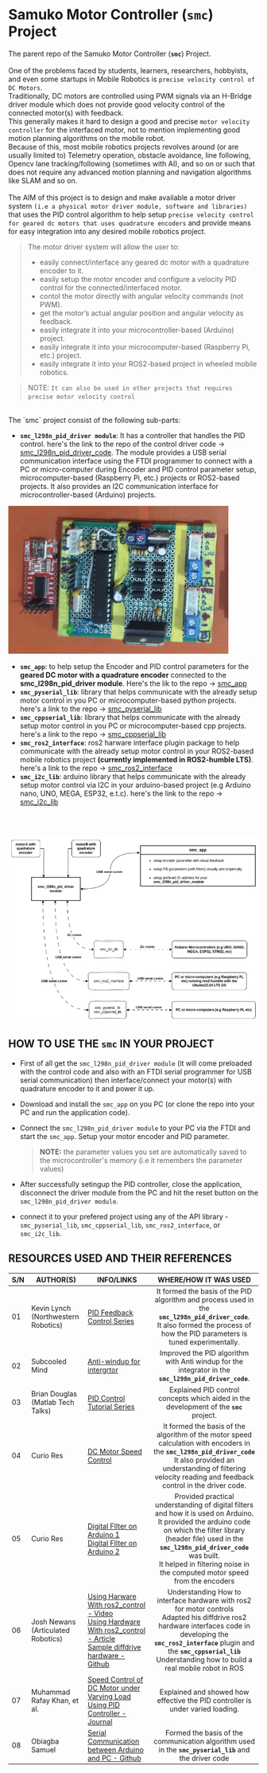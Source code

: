 # Samuko Motor Controller (**`smc`**) Project
The parent repo of the Samuko Motor Controller (**`smc`**) Project.
<br/>
<br/>
One of the problems faced by students, learners, researchers, hobbyists, and even some startups in Mobile Robotics is `precise velocity control of DC Motors`. 
<br/>
Traditionally, DC motors are controlled using PWM signals via an H-Bridge driver module which does not provide good velocity control of the connected motor(s) with feedback.
<br/>
This generally makes it hard to design a good and precise `motor velocity controller` for the interfaced motor, not to mention implementing good motion planning algorithms on the mobile robot. 
<br/>
Because of this, most mobile robotics projects revolves around (or are usually limited to) Telemetry operation, obstacle avoidance, line following, Opencv lane tracking/following (sometimes with AI), and so on or such that does not require any advanced motion planning and navigation algorithms like SLAM and so on.
<br/>
<br/>
The AIM of this project is to design and make available a motor driver system `(i.e a physical motor driver module, software and libraries)` that uses the PID control algorithm to help setup `precise velocity control for geared dc motors that uses quadrature encoders` and provide means for easy integration into any desired mobile robotics project.

>The motor driver system will allow the user to:
> - easily connect/interface any geared dc motor with a quadrature encoder to it.
> - easily setup the motor encoder and configure a velocity PID control for the connected/interfaced motor.
> - contol the motor directly with angular velocity commands (not PWM).
> - get the motor’s actual angular position and angular velocity as feedback.
> - easily integrate it into your microcontroller-based (Arduino) project.
> - easily integrate it into your microcomputer-based (Raspberry Pi, etc.) project.
> - easily integrate it into your ROS2-based project in wheeled mobile robotics.

> NOTE: `It can also be used in other projects that requires precise motor velocity control`

<br/>
The `smc` project consist of the following sub-parts:

- **`smc_l298n_pid_driver module`**: It has a controller that handles the PID control. here's the link to the repo of the control driver code -> [smc_l298n_pid_driver_code](https://github.com/samuko-things-company/smc_l298n_pid_driver_code). The module provides a USB serial communication interface using the FTDI programmer to connect with a PC or micro-computer during Encoder and PID control parameter setup, microcomputer-based (Raspberry Pi, etc.) projects or ROS2-based projects. It also provides an I2C communication interface for microcontroller-based (Arduino) projects.

![smc_img](./docs/smc_img2.jpeg)

- **`smc_app`**: to help setup the Encoder and PID control parameters for the **geared DC motor with a quadrature encoder** connected to the **smc_l298n_pid_driver module**. Here's the lik to the repo -> [smc_app](https://github.com/samuko-things-company/smc_app)
- **`smc_pyserial_lib`**: library that helps communicate with the already setup motor control in you PC or microcomputer-based python projects. here's a link to the repo -> [smc_pyserial_lib](https://github.com/samuko-things-company/smc_pyserial_lib) 
- **`smc_cppserial_lib`**: library that helps communicate with the already setup motor control in you PC or microcomputer-based cpp projects. here's a link to the repo -> [smc_cppserial_lib](https://github.com/samuko-things-company/smc_cppserial_lib) 
- **`smc_ros2_interface`**: ros2 harware interface plugin package to help communicate with the already setup motor control in your ROS2-based mobile robotics project **(currently implemented in ROS2-humble LTS)**. here's a link to the repo -> [smc_ros2_interface](https://github.com/samuko-things-company/smc_ros2_interface) 
- **`smc_i2c_lib`**: arduino library that helps communicate with the already setup motor control via I2C in your arduino-based project (e.g Arduino nano, UNO, MEGA, ESP32, e.t.c). here's the link to the repo -> [smc_i2c_lib](https://github.com/samuko-things-company/smc_i2c_lib) 
<br/>
<br/>

![smc sub part](./docs/samuko_motor_controller_diagram1.drawio%20(1).png)

## HOW TO USE THE **`smc`** IN YOUR PROJECT
- First of all get the `smc_l298n_pid_driver module` (it will come preloaded with the control code and also with an FTDI serial programmer for USB serial communication) then interface/connect your motor(s) with quadrature encoder to it and power it up.

- Download and install the `smc_app` on you PC (or clone the repo into your PC and run the application code). 

- Connect the `smc_l298n_pid_driver module` to your PC via the FTDI and start the `smc_app`. Setup your motor encoder and PID parameter.
  > **NOTE:** the parameter values you set are automatically saved to the microcontroller's memory (i.e it remembers the parameter values)

- After successfully setingup the PID controller, close the application, disconnect the driver module from the PC and hit the reset button on the `smc_l298n_pid_driver module`.

- connect it to your prefered project using any of the API library - `smc_pyserial_lib`, `smc_cppserial_lib`, `smc_ros2_interface`, or `smc_i2c_lib`.

## RESOURCES USED AND THEIR REFERENCES

|S/N|AUTHOR(S)|INFO/LINKS|WHERE/HOW IT WAS USED|
|--|--|--|:--:|
|01|Kevin Lynch</br>(Northwestern Robotics)|[PID Feedback Control Series](https://www.youtube.com/playlist?list=PLggLP4f-rq02ecj0q0VB9jEbfua8lOc_E)|It formed the basis of the PID algorithm and process used in the **`smc_l298n_pid_driver_code`**. </br>It also formed the process of how the PID parameters is tuned experimentally.|
|02|Subcooled Mind|[Anti-windup for intergrtor](https://www.youtube.com/watch?v=UMit8mVCJ_I&list=PLhfTXXGugELP3ZbLftFk_5UjMq5sIsR15&index=11)|Improved the PID algorithm with Anti windup for the integrator in the **`smc_l298n_pid_driver_code`**.|
|03|Brian Douglas</br>(Matlab Tech Talks)|[PID Control Tutorial Series](https://www.youtube.com/playlist?list=PLn8PRpmsu08pQBgjxYFXSsODEF3Jqmm-y)|Explained PID control concepts which aided in the development of the **`smc`** project.|
|04|Curio Res|[DC Motor Speed Control](https://www.youtube.com/watch?v=HRaZLCBFVDE&list=PLhfTXXGugELP3ZbLftFk_5UjMq5sIsR15&index=15)|It formed the basis of the algorithm of the motor speed calculation with encoders in the **`smc_l298n_pid_driver_code`**</br>It also provided an understanding of filtering velocity reading and feedback control in the driver code.|
|05|Curio Res|[Digital FIlter on Arduino 1](https://www.youtube.com/watch?v=HJ-C4Incgpw&list=PLhfTXXGugELP3ZbLftFk_5UjMq5sIsR15&index=12&pp=gAQBiAQB)</br>[Digital FIlter on Arduino 2](https://www.youtube.com/watch?v=eM4VHtettGg&list=PLhfTXXGugELP3ZbLftFk_5UjMq5sIsR15&index=13&pp=gAQBiAQB)|Provided practical understanding of digital filters and how it is used on Arduino.</br>It provided the arduino code on which the filter library (header file) used in the **`smc_l298n_pid_driver_code`** was built.</br>It helped in filtering noise in the computed motor speed from the encoders|
|06|Josh Newans</br>(Articulated Robotics)|[Using Harware With ros2_control - Video](https://www.youtube.com/watch?v=J02jEKawE5U&list=PLunhqkrRNRhYAffV8JDiFOatQXuU-NnxT&index=21&pp=iAQB)</br>[Using Hardware With ros2_control - Article](https://articulatedrobotics.xyz/mobile-robot-13-ros2-control-real/)</br>[Sample diffdrive hardware - Github](https://github.com/joshnewans/diffdrive_arduino)|Understanding How to interface hardware with ros2 for motor controls</br>Adapted his diffdrive ros2 hardware interfaces code in developing the **`smc_ros2_interface`** plugin and the **`smc_cppserial_lib`**</br>Understanding how to build a real mobile robot in ROS|
|07|Muhammad Rafay Khan, et al.|[Speed Control of DC Motor under Varying Load Using PID Controller - Journal](https://www.cscjournals.org/manuscript/Journals/IJE/Volume9/Issue3/IJE-485.pdf)|Explained and showed how effective the PID controller is under varied loading.|
|08|Obiagba Samuel|[Serial Communication between Arduino and PC - Github](https://github.com/samuko-things/serial_comm_pyserial_and_arduino)|Formed the basis of the communication algorithm used in the **`smc_pyserial_lib`** and the driver code|